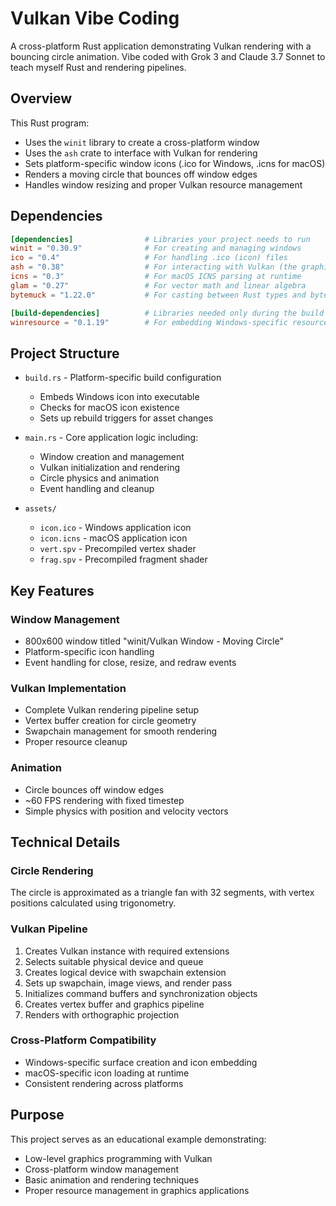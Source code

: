 # Vulkan Vibe Coding

A cross-platform Rust application demonstrating Vulkan rendering with a bouncing circle animation. Vibe coded with Grok 3 and Claude 3.7 Sonnet to teach myself Rust and rendering pipelines. 

## Overview

This Rust program:

- Uses the `winit` library to create a cross-platform window
- Uses the `ash` crate to interface with Vulkan for rendering
- Sets platform-specific window icons (.ico for Windows, .icns for macOS)
- Renders a moving circle that bounces off window edges
- Handles window resizing and proper Vulkan resource management

## Dependencies

```toml
[dependencies]                # Libraries your project needs to run
winit = "0.30.9"              # For creating and managing windows
ico = "0.4"                   # For handling .ico (icon) files
ash = "0.38"                  # For interacting with Vulkan (the graphics API)
icns = "0.3"                  # For macOS ICNS parsing at runtime
glam = "0.27"                 # For vector math and linear algebra
bytemuck = "1.22.0"           # For casting between Rust types and byte slices

[build-dependencies]          # Libraries needed only during the build process
winresource = "0.1.19"        # For embedding Windows-specific resources (like icons) into the binary
```

## Project Structure

- `build.rs` - Platform-specific build configuration
    - Embeds Windows icon into executable
    - Checks for macOS icon existence
    - Sets up rebuild triggers for asset changes

- `main.rs` - Core application logic including:
    - Window creation and management
    - Vulkan initialization and rendering
    - Circle physics and animation
    - Event handling and cleanup

- `assets/`
    - `icon.ico` - Windows application icon
    - `icon.icns` - macOS application icon
    - `vert.spv` - Precompiled vertex shader
    - `frag.spv` - Precompiled fragment shader

## Key Features

### Window Management
- 800x600 window titled "winit/Vulkan Window - Moving Circle"
- Platform-specific icon handling
- Event handling for close, resize, and redraw events

### Vulkan Implementation
- Complete Vulkan rendering pipeline setup
- Vertex buffer creation for circle geometry
- Swapchain management for smooth rendering
- Proper resource cleanup

### Animation
- Circle bounces off window edges
- ~60 FPS rendering with fixed timestep
- Simple physics with position and velocity vectors

## Technical Details

### Circle Rendering
The circle is approximated as a triangle fan with 32 segments, with vertex positions calculated using trigonometry.

### Vulkan Pipeline
1. Creates Vulkan instance with required extensions
2. Selects suitable physical device and queue
3. Creates logical device with swapchain extension
4. Sets up swapchain, image views, and render pass
5. Initializes command buffers and synchronization objects
6. Creates vertex buffer and graphics pipeline
7. Renders with orthographic projection

### Cross-Platform Compatibility
- Windows-specific surface creation and icon embedding
- macOS-specific icon loading at runtime
- Consistent rendering across platforms

## Purpose

This project serves as an educational example demonstrating:
- Low-level graphics programming with Vulkan
- Cross-platform window management
- Basic animation and rendering techniques
- Proper resource management in graphics applications